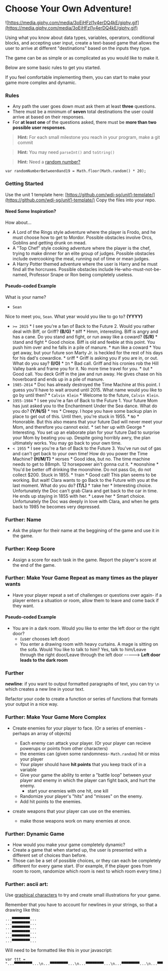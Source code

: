 # Choose Your Own Adventure!

![https://media.giphy.com/media/3oEjHFzI1y4erDQ4kE/giphy.gif](https://media.giphy.com/media/3oEjHFzI1y4erDQ4kE/giphy.gif)


Using what you know about data types, variables, operators, conditional blocks, and accepting user input, create a text-based game that allows the user to arrive at different "destinations" based on the inputs they type.

The game can be as simple or as complicated as you would like to make it.

Below are some basic rules to get you started. 

If you feel comfortable implementing them, you can start to make your game more complex and dynamic.

### Rules
* Any path the user goes down must ask them at least **three** questions.
* There must be a minimum of **seven** total destinations the user could arrive at based on their responses.
* For **at least one** of the questions asked, there must be **more than two possible user responses**.

> **Hint:** For each small milestone you reach in your program, make a git commit

> **Hint:** You may need `parseInt()` and `toString()`

> **Hint:** Need a [random number? ](https://www.freecodecamp.org/challenges/generate-random-whole-numbers-with-javascript)
```
var randomNumberBetween0and19 = Math.floor(Math.random() * 20);
```
### Getting Started

Use the unit 1 template here: [https://github.com/wdi-sg/unit1-template/](https://github.com/wdi-sg/unit1-template/) Copy the files into your repo. 

#### Need Some Inspiration?

How about...
* A Lord of the Rings style adventure where the player is Frodo, and he must choose how to get to Mordor. Possible obstacles involve Orcs, Goblins and getting drunk on mead.
* A "Top Chef" style cooking adventure where the player is the chef, trying to make dinner for an elite group of judges. Possible obstacles include overcooking the meal, running out of time or mean judges.
* A Harry Potter themed adventure where the user is Harry and he must find all the horcruxes. Possible obstacles include He-who-must-not-be-named, Professor Snape or Ron being completely useless.

#### Pseudo-coded Example

What is your name?
* `Sean`

Nice to meet you, `Sean`. What year would you like to go to? **(YYYY)**
* `>= 2015`
		* I see you're a fan of Back to the Future 2. Would you rather deal with Biff, or Griff? **(B/G)**
				* `B`iff
						* Hmm, interesting. Biff is angry and has a cane. Do you stand and fight, or run away like a coward? **(S/R)**
								* `S`tand and fight
										* Good choice. Biff is old and feeble at this point. You push him over and he falls in a pile of manure.
								* `R`un like a coward
										* You get away, but your future son Marty Jr. is heckled for the rest of his days for his dad's cowardice.
				* `G`riff
						* Griff is asking you if you are in, or out. What do you say? **(I/O)**
								* `I`n
										* Bad call. Griff and his cronies rob the Hill Valley bank and frame you for it. No more time travel for you.
								* `O`ut
										* Good call. You deck Griff in the jaw and run away. He gives chase on his hoverboard and ends up in a pile of manure.
* `1985-2014`
		* Doc has already destroyed the Time Machine at this point. I guess you'll have to wait around until 2015. What name would you like to go by until then?
				* `Calvin Klein`
						* Welcome to the future, `Calvin Klein`.
* `1955-1984`
		* I see you're a fan of Back to the Future 1. Your future Mom has just asked you to the Enchantment Under the Sea dance. What do you do? **(Y/N/S)**
				* `Y`es
						* Creepy. I hope you have some backup plan in place to get out of this. Until then, you're stuck in 1955.
				* `N`o
						* Honorable. But this also means that your future Dad will never meet your Mom, and therefore you cannot exist.
				* `S`et her up with George
						* Interesting. You set up an elaborate plan for your future Dad to surprise your Mom by beating you up. Despite going horribly awry, the plan ultimately works. You may go back to your own time.
* `< 1955`
		* I see you're a fan of Back to the Future 3. You've run out of gas and can't get back to your own time! How do you power the Time Machine? **(H/M/T)**
				* `H`orses
						* Good idea, but no. The time machine needs to get to 88mph. 12 horsepower ain't gonna cut it.
				* `M`oonshine
						* You'd be better off drinking the moonshine. Do not pass Go, do not collect $200. Stuck in 1855.
				* `T`rain
						* Good call! This plan seems to be working. But wait! Clara wants to go Back to the Future with you at the last moment. What do you do? **(T/L)**
								* `T`ake her
										* Interesting choice. Unfortunately the Doc can't grab Clara and get back to the car in time. He ends up staying in 1855 with her.
								* `L`eave her
										* Smart choice. Unfortunately the Doc was deeply in love with Clara, and when he gets back to 1985 he becomes very depressed.


### Further: Name
* Ask the player for their name at the beggining of the game and use it in the game.

### Further: Keep Score
* Assign a score for each task in the game. Report the player's score at the end of the game.

### Further: Make Your Game Repeat as many times as the player wants 
* Have your player repeat a set of challenges or questions over again- if a player enters a situation or room, allow them to leave and come back if they want. 
#### Pseudo-coded Example
* You are in a dark room. Would you like to enter the left door or the right door?
	 * (user chooses left door)
	 * You enter a drawing room with heavy curtains. A mage is sitting on the sofa. Would You like to talk to him? Yes, talk to him/Leave through the right door/Leave through the left door -----> **Left door leads to the dark room**

### Further
**newline**: if you want to output formatted paragraphs of text, you can try `\n` which creates a new line in yoour text.

Refactor your code to create a function or series of functions that formats your output in a nice way.

### Further: Make Your Game More Complex

* Create enemies for your player to face. (Or a series of enemies - perhaps an array of objects)
	* Each enemy can attack your player. (Or your player can recieve powerups or points from other characters)
	* the enemies can (given some randomness- `Math.random`) hit or miss your player
	* Your player should have **hit points** that you keep track of in a variable
	* Give your game the ability to enter a "battle loop" between your player and enemy in which the player can fight back, and hurt the enemy.
		* start your enemies with one hit, one kill
	* Randomize your player's "hits" and "misses" on the enemy.
	* Add hit points to the enemies.

* create weapons that your player can use on the enemies.
	* make those weapons work on many enemies at once.


### Further: Dynamic Game
* How would you make your game completely dynamic?
* Create a game that when started up, the user is presented with a different set of choices than before.
* Those can be a set of possible choices, or they can each be completely different for every game start. (For example, if the player goes from room to room, randomize which room is next to which room every time.)

### Further: ascii art:
Use [graphical characters](http://www.pictoriano.com/) to try and create small illustrations for your game.

Remember that you have to account for newlines in your strings, so that a drawing like this:
```
...▀▀▀▀▀▀▀▀...
...▀▀▀▀▀▀▀▀...
...▀▀▀▀▀▀▀▀...
...▀▀▀▀▀▀▀▀...
...▀▀▀▀▀▀▀▀...
...▀▀▀▀▀▀▀▀...
```

Will need to be formatted like this in your javascript:
```
var ttt = "...▀▀▀▀▀▀▀▀...\n...▀▀▀▀▀▀▀▀...\n...▀▀▀▀▀▀▀▀...\n...▀▀▀▀▀▀▀▀...\n...▀▀▀▀▀▀▀▀...\n...▀▀▀▀▀▀▀▀...\n";
```
